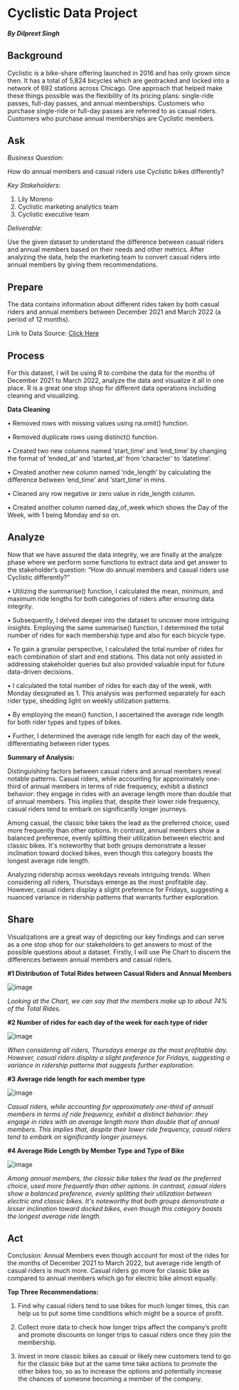 # Cyclistic Data Project
##### By Dilpreet Singh
## Background

Cyclistic is a bike-share offering launched in 2016 and has only grown since then. It has a total of 5,824 bicycles which are geotracked and locked into a network of 692 stations across Chicago. One approach that helped make these things possible was the flexibility of its pricing plans: single-ride passes, full-day passes, and annual memberships. Customers who purchase single-ride or full-day passes are referred to as casual riders. Customers who purchase annual memberships are Cyclistic members.

## Ask

*Business Question:*

How do annual members and casual riders use Cyclistic bikes differently?

*Key Stakeholders:*


1.	Lily Moreno
2.	Cyclistic marketing analytics team
3.	Cyclistic executive team

*Deliverable:* 

Use the given dataset to understand the difference between casual riders and annual members based on their needs and other metrics. After analyzing the data, help the marketing team to convert casual riders into annual members by giving them recommendations. 

## Prepare

The data contains information about different rides taken by both casual riders and annual members between December 2021 and March 2022 (a period of 12 months).

Link to Data Source: [Click Here](https://divvy-tripdata.s3.amazonaws.com/index.html)

## Process

For this dataset, I will be using R to combine the data for the months of December 2021 to March 2022, analyze the data and visualize it all in one place. R is a great one stop shop for different data operations including cleaning and visualizing. 

**Data Cleaning**

•	Removed rows with missing values using na.omit() function.

•	Removed duplicate rows using distinct() function.

•	Created two new columns named ‘start_time’ and ‘end_time’ by changing the format of ‘ended_at’ and ‘started_at’ from ‘character’ to ‘datetime’.

•	Created another new column named ‘ride_length’ by calculating the difference between ‘end_time’ and ‘start_time’ in mins.

•	Cleaned any row negative or zero value in ride_length column.

•	Created another column named day_of_week which shows the Day of the Week, with 1 being Monday and so on.

## Analyze

Now that we have assured the data integrity, we are finally at the analyze phase where we perform some functions to extract data and get answer to the stakeholder’s question: “How do annual members and casual riders use Cyclistic differently?” 

•	Utilizing the summarise() function, I calculated the mean, minimum, and maximum ride lengths for both categories of riders after ensuring data integrity.

•	Subsequently, I delved deeper into the dataset to uncover more intriguing insights. Employing the same summarise() function, I determined the total number of rides for each membership type and also for each bicycle type.

•	To gain a granular perspective, I calculated the total number of rides for each combination of start and end stations. This data not only assisted in addressing stakeholder queries but also provided valuable input for future data-driven decisions.

•	I calculated the total number of rides for each day of the week, with Monday designated as 1. This analysis was performed separately for each rider type, shedding light on weekly utilization patterns.

•	By employing the mean() function, I ascertained the average ride length for both rider types and types of bikes.

•	Further, I determined the average ride length for each day of the week, differentiating between rider types.

**Summary of Analysis:** 

Distinguishing factors between casual riders and annual members reveal notable patterns. Casual riders, while accounting for approximately one-third of annual members in terms of ride frequency, exhibit a distinct behavior: they engage in rides with an average length more than double that of annual members. This implies that, despite their lower ride frequency, casual riders tend to embark on significantly longer journeys.

Among casual, the classic bike takes the lead as the preferred choice, used more frequently than other options. In contrast, annual members show a balanced preference, evenly splitting their utilization between electric and classic bikes. It's noteworthy that both groups demonstrate a lesser inclination toward docked bikes, even though this category boasts the longest average ride length.

Analyzing ridership across weekdays reveals intriguing trends. When considering all riders, Thursdays emerge as the most profitable day. However, casual riders display a slight preference for Fridays, suggesting a nuanced variance in ridership patterns that warrants further exploration.

## Share

Visualizations are a great way of depicting our key findings and can serve as a one stop shop for our stakeholders to get answers to most of the possible questions about a dataset. Firstly, I will use Pie Chart to discern the differences between annual members and casual riders.

**#1 Distribution of Total Rides between Casual Riders and Annual Members**

![image](https://github.com/DpHundal/Cyclistic-Data-Project/assets/139656045/7c58139d-1eca-4af6-bc14-7c5793e3c804)


*Looking at the Chart, we can say that the members make up to about 74% of the Total Rides.*

**#2 Number of rides for each day of the week for each type of rider**

![image](https://github.com/DpHundal/Cyclistic-Data-Project/assets/139656045/51c90778-2a01-413d-b30a-9334b804e693)

*When considering all riders, Thursdays emerge as the most profitable day. However, casual riders display a slight preference for Fridays, suggesting a variance in ridership patterns that suggests further exploration.*

**#3 Average ride length for each member type**

![image](https://github.com/DpHundal/Cyclistic-Data-Project/assets/139656045/15ff3688-b720-4cf9-b9af-5df712fd8868)


*Casual riders, while accounting for approximately one-third of annual members in terms of ride frequency, exhibit a distinct behavior: they engage in rides with an average length more than double that of annual members. This implies that, despite their lower ride frequency, casual riders tend to embark on significantly longer journeys.*

**#4 Average Ride Length by Member Type and Type of Bike**

![image](https://github.com/DpHundal/Cyclistic-Data-Project/assets/139656045/a62536f5-6e6b-42ad-8cc6-90ec8d09289d)

*Among annual members, the classic bike takes the lead as the preferred choice, used more frequently than other options. In contrast, casual riders show a balanced preference, evenly splitting their utilization between electric and classic bikes. It's noteworthy that both groups demonstrate a lesser inclination toward docked bikes, even though this category boasts the longest average ride length.*

## Act

Conclusion: Annual Members even though account for most of the rides for the months of December 2021 to March 2022, but average ride length of casual riders is much more. Casual riders go more for classic bike as compared to annual members which go for electric bike almost equally.

**Top Three Recommendations:**

1.	Find why casual riders tend to use bikes for much longer times, this can help us to put some time conditions which might be a source of profit.

2.	Collect more data to check how longer trips affect the company’s profit and promote discounts on longer trips to casual riders once they join the membership.

3.	Invest in more classic bikes as casual or likely new customers tend to go for the classic bike but at the same time take actions to promote the other bikes too, so as to increase the options and potentially increase the chances of someone becoming a member of the company. 

